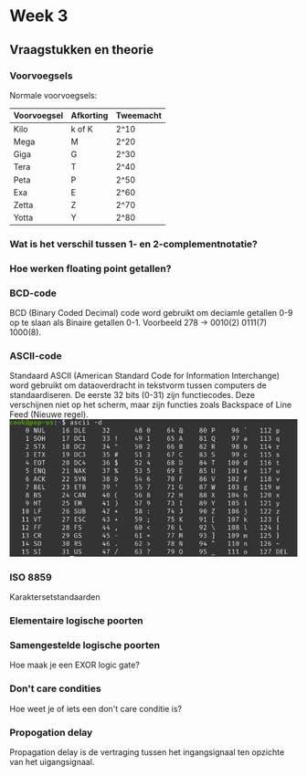 # Week 3

## Vraagstukken en theorie

### Voorvoegsels

Normale voorvoegsels:

Voorvoegsel | Afkorting | Tweemacht
-|-|-
Kilo | k of K | 2^10
Mega | M | 2^20
Giga | G | 2^30
Tera | T | 2^40
Peta | P | 2^50
Exa | E | 2^60
Zetta | Z | 2^70
Yotta | Y | 2^80

### Wat is het verschil tussen 1- en 2-complementnotatie?

### Hoe werken floating point getallen?

### BCD-code

BCD (Binary Coded Decimal) code word gebruikt om deciamle getallen 0-9 op te slaan als Binaire getallen 0-1. Voorbeeld 278 -> 0010(2) 0111(7) 1000(8).

### ASCII-code

Standaard ASCII (American Standard Code for Information Interchange) word gebruikt om dataoverdracht in tekstvorm tussen computers de standaardiseren. De eerste 32 bits (0-31) zijn functiecodes. Deze verschijnen niet op het scherm, maar zijn functies zoals Backspace of Line Feed (Nieuwe regel).
![ascii.png](../assets/ascii.png)

### ISO 8859

Karaktersetstandaarden

### Elementaire logische poorten

### Samengestelde logische poorten

Hoe maak je een EXOR logic gate?

### Don't care condities

Hoe weet je of iets een don't care conditie is?

### Propogation delay

Propagation delay is de vertraging tussen het ingangsignaal ten opzichte van het uigangsignaal.

